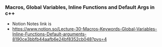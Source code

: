 ### Macros, Global Variables, Inline Functions and Default Args in c++

- Notion Notes link is
- https://www.notion.so/Lecture-30-Macros-Keywords-Global-Variables-Inline-Functions-Default-arguments-8190ce3bbfb44aafb6e24bf8352cb048?pvs=4
